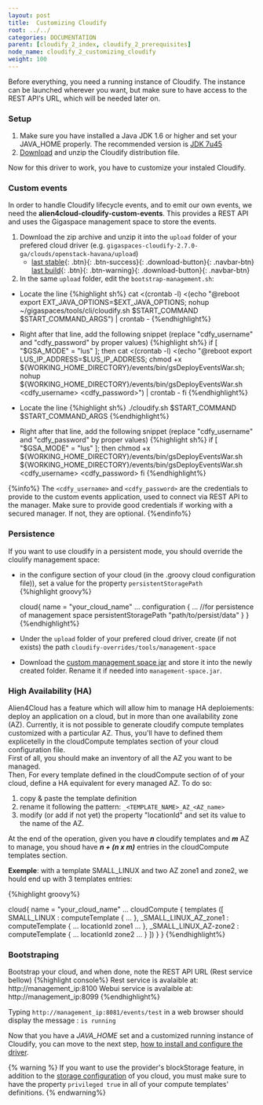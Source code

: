 ```yaml
---
layout: post
title:  Customizing Cloudify
root: ../../
categories: DOCUMENTATION
parent: [cloudify_2_index, cloudify_2_prerequisites]
node_name: cloudify_2_customizing_cloudify
weight: 100
---
```


Before everything, you need a running instance of Cloudify. The instance can be launched wherever you want, but make sure to have access to the REST API's URL, which will be needed later on.

### Setup ###

1. Make sure you have installed a Java JDK 1.6 or higher and set your JAVA_HOME properly. The recommended version is [JDK 7u45][jdk7u45-link]
2. [Download][CDFY_archive-link] and unzip the Cloudify distribution file.  

Now for this driver to work, you have to customize your instaled Cloudify.

### Custom events ###
In order to handle Cloudify lifecycle events, and to emit our own events, we need the **alien4cloud-cloudify-custom-events**. This provides a REST API and uses the Gigaspace management space to store the events.

1. Download the zip archive and unzip it into the `upload` folder of your prefered cloud driver (e.g. `gigaspaces-cloudify-2.7.0-ga/clouds/openstack-havana/upload`)
	* [last stable](https://fastconnect.org/maven/service/local/artifact/maven/redirect?r=opensource&g=alien4cloud&a=alien4cloud-cloudify-events-assembly&c=distrib&v=LATEST&p=zip){: .btn}{: .btn-success}{: .download-button}{: .navbar-btn}  [last build](https://fastconnect.org/maven/service/local/artifact/maven/redirect?r=opensource-snapshot&g=alien4cloud&a=alien4cloud-cloudify-events-assembly&c=distrib&v=LATEST&p=zip){: .btn}{: .btn-warning}{: .download-button}{: .navbar-btn}
2. In the same `upload` folder, edit the `bootstrap-management.sh`:

* Locate the line
{%highlight sh%}
	cat <(crontab -l) <(echo "@reboot export EXT_JAVA_OPTIONS=$EXT_JAVA_OPTIONS; nohup ~/gigaspaces/tools/cli/cloudify.sh $START_COMMAND $START_COMMAND_ARGS") | crontab -
{%endhighlight%}
* Right after that line, add the following snippet (replace "cdfy_username" and  "cdfy_password" by proper values)
{%highlight sh%}
	if [ "$GSA_MODE" = "lus" ]; then
		cat <(crontab -l) <(echo "@reboot export LUS_IP_ADDRESS=$LUS_IP_ADDRESS; chmod +x ${WORKING_HOME_DIRECTORY}/events/bin/gsDeployEventsWar.sh; nohup ${WORKING_HOME_DIRECTORY}/events/bin/gsDeployEventsWar.sh <cdfy_username> <cdfy_password>") | crontab -
	fi
{%endhighlight%}

* Locate the line
{%highlight sh%}
./cloudify.sh $START_COMMAND $START_COMMAND_ARGS
{%endhighlight%}
* Right after that line, add the following snippet (replace "cdfy_username" and  "cdfy_password" by proper values)
{%highlight sh%}
if [ "$GSA_MODE" = "lus" ]; then
chmod +x ${WORKING_HOME_DIRECTORY}/events/bin/gsDeployEventsWar.sh
${WORKING_HOME_DIRECTORY}/events/bin/gsDeployEventsWar.sh <cdfy_username> <cdfy_password>
fi
{%endhighlight%} 

{%info%}
The `<cdfy_username>` and `<cdfy_password>` are the credentials to provide to the custom events application, used to connect via REST API to the manager. Make sure to provide good credentials if working with a secured manager. If not, they are optional. 
{%endinfo%}



### Persistence ###

If you want to use cloudify in a persistent mode, you should override the cloulify management space:

* in the configure section of your cloud (in the .groovy cloud configuration file)), set a value for the property `persistentStoragePath`  
	{%highlight groovy%}
  
	cloud{
	  name = "your_cloud_name"
	  ...
	  configuration {
	    ...
	    //for persistence of management space
	    persistentStoragePath "path/to/persist/data"
	  }
	}
	{%endhighlight%} 

* Under the `upload` folder of your prefered cloud driver, create (if not exists) the path `cloudify-overrides/tools/management-space`
* Download the [custom management space jar][custom_management_space_jar-link] and store it into the newly created folder. Rename it if needed into `management-space.jar`.  



### High Availability (HA) ###

Alien4Cloud has a feature which will allow him to manage HA deploiements: deploy an application on a cloud, but in more than one availability zone (AZ). Currently, it is not possible to generate cloudify compute templates customized with a particular AZ. Thus, you'll have to defined them explicetelly in the cloudCompute templates section of your cloud configuration file.  
First of all, you should make an inventory of all the AZ you want to be managed.  
Then, For every template defined in the cloudCompute section of of your cloud, define a HA equivalent for every managed AZ. To do so:  

1. copy & paste the template definition
2. rename it following the pattern: `_<TEMPLATE_NAME>_AZ_<AZ_name>`
3. modify (or add if not yet) the property "locationId" and set its value to the name of the AZ.

At the end of the operation, given you have ***n*** cloudify templates and ***m*** AZ to manage, you shoud have  ***n + (n x m)*** entries in the  cloudCompute templates section.

**Exemple**: with a template SMALL_LINUX and two AZ zone1 and zone2, we hould end up with 3 templates entries:

{%highlight groovy%}

cloud{
  name = "your_cloud_name"
  ...
  cloudCompute {
    templates ([
		SMALL_LINUX : computeTemplate {
			...
		},
		_SMALL_LINUX_AZ_zone1 : computeTemplate {
			...
			locationId zone1
			...
		},
		_SMALL_LINUX_AZ-zone2 : computeTemplate {
			...
			locationId zone2
			...
		}
	])
  }
}
{%endhighlight%} 
 

### Bootstraping ###
Bootstrap your cloud, and when done, note the REST API URL (Rest service bellow)
{%highlight console%}
Rest service is avalaible at: http://management_ip:8100
Webui service is avalaible at: http://management_ip:8099
{%endhighlight%}

Typing `http://management_ip:8081/events/test` in a web browser should display the message : `is running`

Now that you have a *JAVA_HOME* set and a customized running instance of Cloudify, you can move to the next step, [how to install and configure the driver](#/documentation/cloudify2_driver/install_config.html "install and configure").

{% warning %}
If you want to use the provider's blockStorage feature, in addition to the [storage configuration](http://getcloudify.org/guide/2.7/developing/storage.html "cloudify storage") of you cloud, you must make sure to have the property `privileged true` in all of your compute templates' definitions.
{% endwarning%}

<!-- Links -->

[jdk7u45-link]: http://www.oracle.com/technetwork/java/javase/downloads/java-archive-downloads-javase7-521261.html#jdk-7u45-oth-JPR "JDK7u45 Download"

[CDFY_archive-link]: http://getcloudify.org/downloads/get_cloudify_2x.html

[custom_management_space_jar-link]: https://fastconnect.org/confluence/download/attachments/24478788/management-space.jar?api=v2 "Custom management-space"


